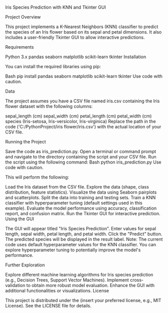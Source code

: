 Iris Species Prediction with KNN and Tkinter GUI

Project Overview

This project implements a K-Nearest Neighbors (KNN) classifier to predict the species of an Iris flower based on its sepal and petal dimensions. It also includes a user-friendly Tkinter GUI to allow interactive predictions.

Requirements

Python 3.x
pandas
seaborn
matplotlib
scikit-learn
tkinter
Installation

You can install the required libraries using pip:

Bash
pip install pandas seaborn matplotlib scikit-learn tkinter
Use code with caution.

Data

The project assumes you have a CSV file named iris.csv containing the Iris flower dataset with the following columns:

sepal_length (cm)
sepal_width (cm)
petal_length (cm)
petal_width (cm)
species (Iris-setosa, Iris-versicolor, Iris-virginica)
Replace the path in the code ('C:/PythonProject/iris flower/iris.csv') with the actual location of your CSV file.

Running the Project

Save the code as iris_prediction.py.
Open a terminal or command prompt and navigate to the directory containing the script and your CSV file.
Run the script using the following command:
Bash
python iris_prediction.py
Use code with caution.

This will perform the following:

Load the Iris dataset from the CSV file.
Explore the data (shape, class distribution, feature statistics).
Visualize the data using Seaborn pairplots and scatterplots.
Split the data into training and testing sets.
Train a KNN classifier with hyperparameter tuning (default settings used in this example).
Evaluate the model performance using accuracy, classification report, and confusion matrix.
Run the Tkinter GUI for interactive prediction.
Using the GUI

The GUI will appear titled "Iris Species Prediction".
Enter values for sepal length, sepal width, petal length, and petal width.
Click the "Predict" button.
The predicted species will be displayed in the result label.
Note: The current code uses default hyperparameter values for the KNN classifier. You can explore hyperparameter tuning to potentially improve the model's performance.

Further Exploration

Explore different machine learning algorithms for Iris species prediction (e.g., Decision Trees, Support Vector Machines).
Implement cross-validation to obtain more robust model evaluation.
Enhance the GUI with additional functionalities or visualizations.
License

This project is distributed under the (insert your preferred license, e.g., MIT License). See the LICENSE file for details.
